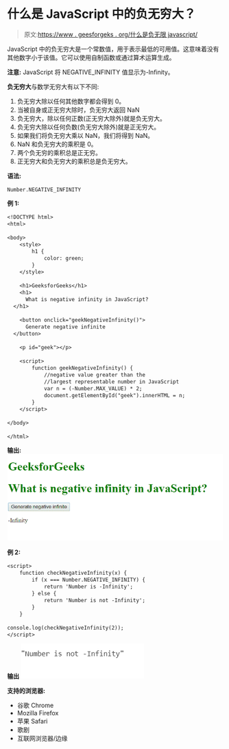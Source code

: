 # 什么是 JavaScript 中的负无穷大？

> 原文:[https://www . geesforgeks . org/什么是负无限 javascript/](https://www.geeksforgeeks.org/what-is-negative-infinity-in-javascript/)

JavaScript 中的负无穷大是一个常数值，用于表示最低的可用值。这意味着没有其他数字小于该值。它可以使用自制函数或通过算术运算生成。

**注意:** JavaScript 将 NEGATIVE_INFINITY 值显示为-Infinity。

**负无穷大**与数学无穷大有以下不同:

1.  负无穷大除以任何其他数字都会得到 0。
2.  当被自身或正无穷大除时，负无穷大返回 NaN
3.  负无穷大，除以任何正数(正无穷大除外)就是负无穷大。
4.  负无穷大除以任何负数(负无穷大除外)就是正无穷大。
5.  如果我们将负无穷大乘以 NaN，我们将得到 NaN。
6.  NaN 和负无穷大的乘积是 0。
7.  两个负无穷的乘积总是正无穷。
8.  正无穷大和负无穷大的乘积总是负无穷大。

**语法:**

```
Number.NEGATIVE_INFINITY
```

**例 1:**

```
<!DOCTYPE html>
<html>

<body>
    <style>
        h1 {
            color: green;
        }
    </style>

    <h1>GeeksforGeeks</h1>
    <h1>
      What is negative infinity in JavaScript?
  </h1>

    <button onclick="geekNegativeInfinity()">
      Generate negative infinite
  </button>

    <p id="geek"></p>

    <script>
        function geekNegativeInfinity() {
            //negative value greater than the 
            //largest representable number in JavaScript
            var n = (-Number.MAX_VALUE) * 2; 
            document.getElementById("geek").innerHTML = n;
        }
    </script>

</body>

</html>
```

**输出:**
![](img/c1372801f86ae3488924abeae4bd6d0f.png)

**例 2:**

```
<script>
    function checkNegativeInfinity(x) {
        if (x === Number.NEGATIVE_INFINITY) {
            return 'Number is -Infinity';
        } else {
            return 'Number is not -Infinity';
        }
    }

console.log(checkNegativeInfinity(2)); 
</script>
```

**输出**
![](img/1f9a5df61f8136686cd98b54caea93c2.png)

**支持的浏览器:**

*   谷歌 Chrome
*   Mozilla Firefox
*   苹果 Safari
*   歌剧
*   互联网浏览器/边缘